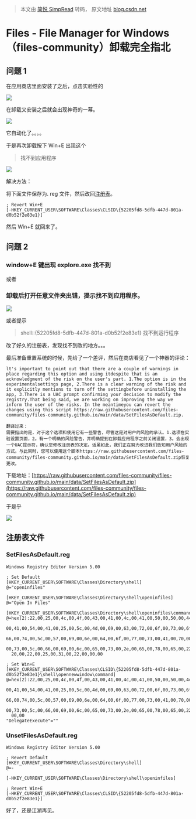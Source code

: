 > 本文由 [简悦 SimpRead](http://ksria.com/simpread/) 转码， 原文地址 [blog.csdn.net](https://blog.csdn.net/JimsZack/article/details/122125036)

Files - File Manager for Windows（files-community）卸载完全指北
=======================================================

问题 1
----

在应用商店里面安装了之后，点击实验性的

![](https://img-blog.csdnimg.cn/img_convert/a5bbd264839636f086a9b1ea740135dc.png)

在卸载又安装之后就会出现神奇的一幕。

![](https://img-blog.csdnimg.cn/7f25ae5274714d699680a475dcf4bbd1.gif#pic_center)

它自动化了。。。。

于是再次卸载按下 Win+E 出现这个

> 找不到应用程序

![](https://img-blog.csdnimg.cn/img_convert/dbd42172f0c572904015b700522c8d2c.png)

解决方法：

将下面文件保存为. reg 文件，然后改回[注册表](https://so.csdn.net/so/search?q=%E6%B3%A8%E5%86%8C%E8%A1%A8&spm=1001.2101.3001.7020)。

```
; Revert Win+E
[-HKEY_CURRENT_USER\SOFTWARE\Classes\CLSID\{52205fd8-5dfb-447d-801a-d0b52f2e83e1}]
```

然后 Win+E 就回来了。

问题 2
----

### window+E 键出现 explore.exe 找不到

或者

### 卸载后打开任意文件夹出错，提示找不到应用程序。

![](https://img-blog.csdnimg.cn/img_convert/04b9be93684a4eee58e4096dad6ea095.png)

或者提示

> shell::{52205fd8-5dfb-447d-801a-d0b52f2e83e1} 找不到运行程序

改了好久的注册表，发现找不到改的地方。。。

最后准备重置系统的时候，先给了一个差评，然后在商店看见了一个神器的评论：

```
lt's important to point out that there are a couple of warnings in place regarding this option and using itdespite that is an acknowledgment of the risk on the user's part. 1.The option is in the experimentalsettings page, 2.There is a clear warning of the risk and it explicitly mentions to turn off the settingbefore uninstalling the app, 3.There is a UAC prompt confirming your decision to modify the registry.That being said, we are working on improving the way we inform the user of the risks. In the meantimeyou can revert the changes using this script https://raw.githubusercontent.com/files-community/files-community.github.io/main/data/SetFilesAsDefault.zip.
```

```
翻译过来：
需要指出的是，对于这个选项和使用它有一些警告，尽管这是对用户的风险的承认。1.选项在实验设置页面，2。有一个明确的风险警告，并明确提到在卸载应用程序之前关闭设置，3。会出现一个UAC提示符，确认您修改注册表的决定。话虽如此，我们正在努力改进我们告知用户风险的方式。与此同时，您可以使用这个脚本https://raw.githubusercontent.com/files-community/files-community.github.io/main/data/SetFilesAsDefault.zip恢复更改。
```

下载地址：[https://raw.githubusercontent.com/files-community/files-community.github.io/main/data/SetFilesAsDefault.zip](https://raw.githubusercontent.com/files-community/files-community.github.io/main/data/SetFilesAsDefault.zip)

于是乎

![](https://img-blog.csdnimg.cn/img_convert/870d8d11e6cbc594d7170934d3ce613b.gif)

注册表文件
-----

### SetFilesAsDefault.reg

```
Windows Registry Editor Version 5.00

; Set Default
[HKEY_CURRENT_USER\SOFTWARE\Classes\Directory\shell]
@="openinfiles"

[HKEY_CURRENT_USER\SOFTWARE\Classes\Directory\shell\openinfiles]
@="Open In Files"

[HKEY_CURRENT_USER\SOFTWARE\Classes\Directory\shell\openinfiles\command]
@=hex(2):22,00,25,00,4c,00,4f,00,43,00,41,00,4c,00,41,00,50,00,50,00,44,\
  00,41,00,54,00,41,00,25,00,5c,00,4d,00,69,00,63,00,72,00,6f,00,73,00,6f,00,\
  66,00,74,00,5c,00,57,00,69,00,6e,00,64,00,6f,00,77,00,73,00,41,00,70,00,70,\
  00,73,00,5c,00,66,00,69,00,6c,00,65,00,73,00,2e,00,65,00,78,00,65,00,22,00,\
  20,00,22,00,25,00,31,00,22,00,00,00

; Set Win+E
[HKEY_CURRENT_USER\SOFTWARE\Classes\CLSID\{52205fd8-5dfb-447d-801a-d0b52f2e83e1}\shell\opennewwindow\command]
@=hex(2):22,00,25,00,4c,00,4f,00,43,00,41,00,4c,00,41,00,50,00,50,00,44,\
  00,41,00,54,00,41,00,25,00,5c,00,4d,00,69,00,63,00,72,00,6f,00,73,00,6f,00,\
  66,00,74,00,5c,00,57,00,69,00,6e,00,64,00,6f,00,77,00,73,00,41,00,70,00,70,\
  00,73,00,5c,00,66,00,69,00,6c,00,65,00,73,00,2e,00,65,00,78,00,65,00,22,00,\
  00,00
"DelegateExecute"=""
```

### UnsetFilesAsDefault.reg

```
Windows Registry Editor Version 5.00

; Revert Default
[HKEY_CURRENT_USER\SOFTWARE\Classes\Directory\shell]
@=-

[-HKEY_CURRENT_USER\SOFTWARE\Classes\Directory\shell\openinfiles]

; Revert Win+E
[-HKEY_CURRENT_USER\SOFTWARE\Classes\CLSID\{52205fd8-5dfb-447d-801a-d0b52f2e83e1}]
```

好了，还是江湖再见。